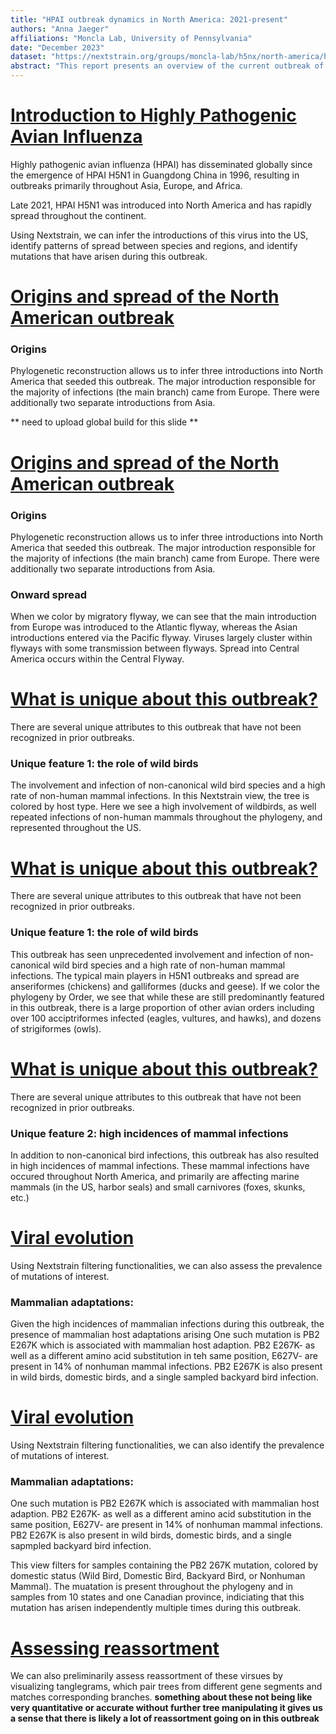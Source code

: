 ```yaml
---
title: "HPAI outbreak dynamics in North America: 2021-present"
authors: "Anna Jaeger"
affiliations: "Moncla Lab, University of Pennsylvania"
date: "December 2023"
dataset: "https://nextstrain.org/groups/moncla-lab/h5nx/north-america/ha"
abstract: "This report presents an overview of the current outbreak of highly pathogenic avian influenza in North America and highlights the utility of Nextstrain for interrogating outbreak dynamics."
---
```

# [Introduction to Highly Pathogenic Avian Influenza](https://nextstrain.org/flu/avian/h5n1/ha?animate=1996-03-10,2023-10-11,1,1,30000&d=map&p=full) 

Highly pathogenic avian influenza (HPAI) has disseminated globally since the emergence of HPAI H5N1 in Guangdong China in 1996, resulting in outbreaks primarily throughout Asia, Europe, and Africa. 

Late 2021, HPAI H5N1 was introduced into North America and has rapidly spread throughout the continent. 

Using Nextstrain, we can infer the introductions of this virus into the US, identify patterns of spread between species and regions, and identify mutations that have arisen during this outbreak.


# [Origins and spread of the North American outbreak](https://nextstrain.org/groups/moncla-lab/h5nx/north-america/ha?c=flyway&d=tree,map&p=grid&r=division)

### Origins
Phylogenetic reconstruction allows us to infer three introductions into North America that seeded this outbreak. The major introduction responsible for the majority of infections (the main branch) came from Europe. There were additionally two separate introductions from Asia. 

** need to upload global build for this slide ** 

# [Origins and spread of the North American outbreak](https://nextstrain.org/groups/moncla-lab/h5nx/north-america/ha?c=flyway&d=tree,map&p=grid&r=division)

### Origins
Phylogenetic reconstruction allows us to infer three introductions into North America that seeded this outbreak. The major introduction responsible for the majority of infections (the main branch) came from Europe. There were additionally two separate introductions from Asia. 

### Onward spread
When we color by migratory flyway, we can see that the main introduction from Europe was introduced to the Atlantic flyway, whereas the Asian introductions entered via the Pacific flyway. Viruses largely cluster within flyways with some transmission between flyways. Spread into Central America occurs within the Central Flyway. 

# [What is unique about this outbreak?](https://nextstrain.org/groups/moncla-lab/h5nx/north-america/ha?c=Domestic_Status&p=grid&r=division)

There are several unique attributes to this outbreak that have not been recognized in prior outbreaks.

### Unique feature 1: the role of wild birds
The involvement and infection of non-canonical wild bird species and a high rate of non-human mammal infections. In this Nextstrain view, the tree is colored by host type. Here we see a high involvement of wildbirds, as well repeated infections of non-human mammals throughout the phylogeny, and represented throughout the US. 

# [What is unique about this outbreak?](https://nextstrain.org/groups/moncla-lab/h5nx/north-america/ha?c=order&d=tree&p=full&r=region)

There are several unique attributes to this outbreak that have not been recognized in prior outbreaks.

### Unique feature 1: the role of wild birds

This outbreak has seen unprecedented involvement and infection of non-canonical wild bird species and a high rate of non-human mammal infections. The typical main players in H5N1 outbreaks and spread are anseriformes (chickens) and galliformes (ducks and geese). If we color the phylogeny by Order, we see that while these are still predominantly featured in this outbreak, there is a large proportion of other avian orders including over 100 acciptriformes infected (eagles, vultures, and hawks), and dozens of strigiformes (owls).  

# [What is unique about this outbreak?](https://nextstrain.org/groups/moncla-lab/h5nx/north-america/ha?c=Domestic_Status&d=tree,map&p=full&r=division)

There are several unique attributes to this outbreak that have not been recognized in prior outbreaks.

### Unique feature 2: high incidences of mammal infections 

In addition to non-canonical bird infections, this outbreak has also resulted in high incidences of mammal infections. These mammal infections have occured throughout North America, and primarily are affecting marine mammals (in the US, harbor seals) and small carnivores (foxes, skunks, etc.)

# [Viral evolution](https://nextstrain.org/groups/moncla-lab/h5nx/north-america/pb2?branches=hide&c=gt-PB2_627&d=tree&gmax=2283&gmin=4&l=scatter&p=full&r=division&scatterX=Domestic_Status&scatterY=gt)

Using Nextstrain filtering functionalities, we can also assess the prevalence of mutations of interest. 

### Mammalian adaptations:

Given the high incidences of mammalian infections during this outbreak, the presence of mammalian host adaptations arising One such mutation is PB2 E267K which is associated with mammalian host adaption. PB2 E267K- as well as a different amino acid substitution in teh same position, E627V- are present in 14% of nonhuman mammal infections. PB2 E267K is also present in wild birds, domestic birds, and a single sampled backyard bird infection. 


# [Viral evolution](https://nextstrain.org/groups/moncla-lab/h5nx/north-america/pb2?c=Domestic_Status&d=tree,map&gmax=2283&gmin=4&gt=PB2.627K&p=grid&r=division)

Using Nextstrain filtering functionalities, we can also identify the prevalence of mutations of interest. 

### Mammalian adaptations:

One such mutation is PB2 E267K which is associated with mammalian host adaption. PB2 E267K- as well as a different amino acid substitution in the same position, E627V- are present in 14% of nonhuman mammal infections. PB2 E267K is also present in wild birds, domestic birds, and a single sapmpled backyard bird infection. 

This view filters for samples containing the PB2 267K mutation, colored by domestic status (Wild Bird, Domestic Bird, Backyard Bird, or Nonhuman Mammal). The muatation is present throughout the phylogeny and in samples from 10 states and one Canadian province, indiciating that this mutation has arisen independently multiple times during this outbreak. 

# [Assessing reassortment](https://nextstrain.org/groups/moncla-lab/h5nx/north-america/ha:groups/moncla-lab/h5nx/north-america/na)

We can also preliminarily assess reassortment of these virsues by visualizing tanglegrams, which pair trees from different gene segments and matches corresponding branches. **something about these not being like very quantitative or accurate without further tree manipulating it gives us a sense that there is likely a lot of reassortment going on in this outbreak**
